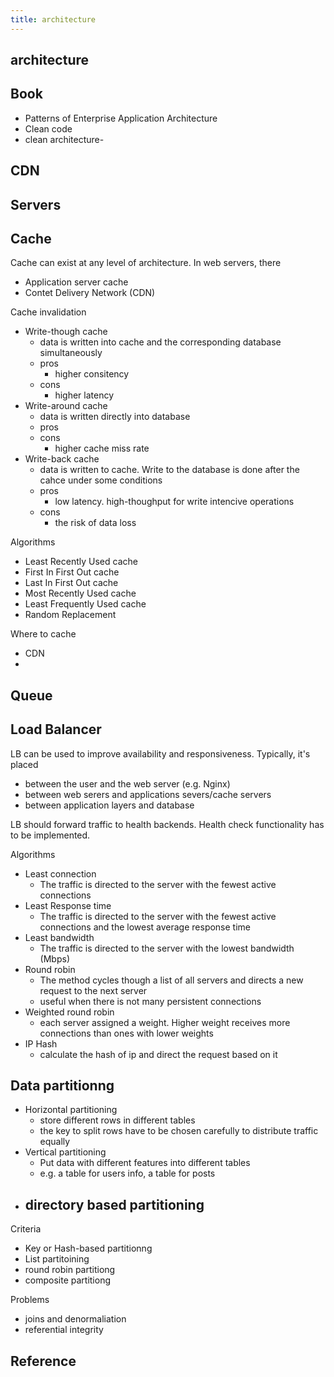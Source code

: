 ```yaml
---
title: architecture
---
```


## architecture

## Book
- Patterns of Enterprise Application Architecture
- Clean code
- clean architecture-

## CDN

## Servers

## Cache
Cache can exist at any level of architecture.
In web servers, there

- Application server cache
- Contet Delivery Network (CDN)


Cache invalidation

- Write-though cache
    - data is written into cache and the corresponding database simultaneously
    - pros
        - higher consitency
    - cons
        - higher latency
- Write-around cache
    - data is written directly into database
    - pros
    - cons
        - higher cache miss rate
- Write-back cache
    - data is written to cache. Write to the database is done after the cahce under some conditions
    - pros
        - low latency. high-thoughput for write intencive operations
    - cons
        - the risk of data loss


Algorithms

- Least Recently Used cache
- First In First Out cache
- Last In First Out cache
- Most Recently Used cache
- Least Frequently Used cache
- Random Replacement

Where to cache

- CDN
- 

## Queue

## Load Balancer
LB can be used to improve availability and responsiveness.
Typically, it's placed

- between the user and the web server (e.g. Nginx)
- between web serers and applications severs/cache servers
- between application layers and database


LB should forward traffic to health backends.
Health check functionality has to be implemented.


Algorithms

- Least connection
    - The traffic is directed to the server with the fewest active connections
- Least Response time
    - The traffic is directed to the server with the fewest active connections and the lowest average response time
- Least bandwidth
    - The traffic is directed to the server with the lowest bandwidth (Mbps)
- Round robin
    - The method cycles though a list of all servers and directs a new request to the next server
    - useful when there is not many persistent connections
- Weighted round robin
    - each server assigned a weight. Higher weight receives more connections than ones with lower weights
- IP Hash
    - calculate the hash of ip and direct the request based on it

## Data partitionng

- Horizontal partitioning
    - store different rows in different tables
    - the key to split rows have to be chosen carefully to distribute traffic equally
- Vertical partitioning
    - Put data with different features into different tables
    - e.g. a table for users info, a table for posts
- directory based partitioning
    - 

Criteria

- Key or Hash-based partitionng
- List partitoining
- round robin partitiong
- composite partitiong

Problems

- joins and denormaliation
- referential integrity

## Reference

